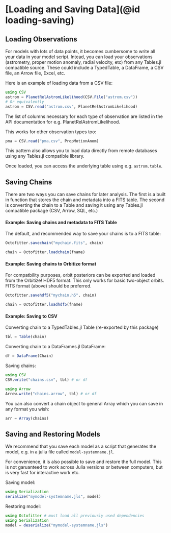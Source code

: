 # [Loading and Saving Data](@id loading-saving)


## Loading Observations
For models with lots of data points, it becomes cumbersome to write all your data in your model script.
Intead, you can load your observations (astrometry, proper motion anomaly, radial velocity, etc) from any Tables.jl
compatible source. These could include a TypedTable, a DataFrame, a CSV file, an Arrow file, Excel, etc.

Here is an example of loading data from a CSV file:
```julia
using CSV
astrom = PlanetRelAstromLikelihood(CSV.File("astrom.csv"))
# Or equivalently
astrom = CSV.read("astrom.csv", PlanetRelAstromLikelihood)
```

The list of columns necessary for each type of observation are listed in the API documentation for e.g. PlanetRelAstromLikelihood.

This works for other observation types too:
```julia
pma = CSV.read("pma.csv", PropMotionAnom)
```

This pattern also allows you to load data directly from remote databases using any Tables.jl compatible library.

Once loaded, you can access the underlying table using e.g. `astrom.table`.

## Saving Chains

There are two ways you can save chains for later analysis. The first is a built in function that stores the chain and metadata into a FITS table. The second is converting the chain to a Table and saving it using any Tables.jl compatible package (CSV, Arrow, SQL, etc.)

#### Example: Saving chains and metadata to FITS Table
The default, and recommended way to save your chains is to a FITS table:
```julia
Octofitter.savechain("mychain.fits", chain)

chain = Octofitter.loadchain(fname)
```

#### Example: Saving chains to Orbitize format
For compatbility purposes, orbit posteriors can be exported and loaded from the Orbitize! HDF5 format. This only works for basic two-object orbits. FITS format (above) should be preferred.
```julia
Octofitter.savehdf5("mychain.h5", chain)

chain = Octofitter.loadhdf5(fname)
```


#### Example: Saving to CSV

Converting chain to a TypedTables.jl Table (re-exported by this package)
```julia
tbl = Table(chain)
```

Converting chain to a DataFrames.jl DataFrame:
```julia
df = DataFrame(Chain)
```

Saving chains:
```julia
using CSV
CSV.write("chains.csv", tbl) # or df

using Arrow
Arrow.write("chains.arrow", tbl) # or df
```

You can also convert a chain object to general Array which you can save in any format you wish:
```julia
arr = Array(chains)
```


## Saving and Restoring Models
We recommend that you save each model as a script that generates the model, e.g. in a julia file called `model-systemname.jl`. 

For convenience, it is also possible to save and restore the full model. This is not garuanteed to work across Julia versions or between computers, but is very fast for interactive work etc.

Saving model:
```julia
using Serialization
serialize("mymodel-systemname.jls", model)
```

Restoring model:
```julia
using Octofitter # must load all previously used dependencies
using Serialization 
model = deserialize("mymodel-systemname.jls")
```
